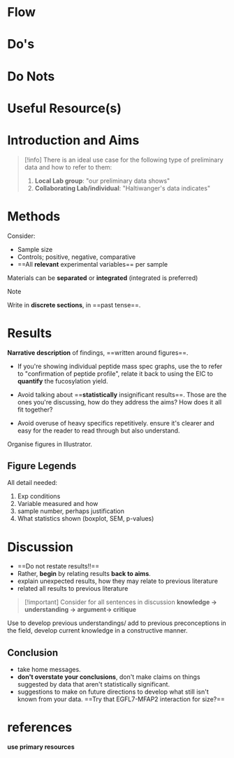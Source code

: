 # Flow

# Do's

# Do Nots

# Useful Resource(s)

# Introduction and Aims


> [!info] There is an ideal use case for the following type of preliminary data and how to refer to them:
> 1. **Local Lab group**: "our preliminary data shows"
> 2. **Collaborating Lab/individual**: "Haltiwanger's data indicates"

# Methods
Consider:
- Sample size
- Controls; positive, negative, comparative
- ==All **relevant** experimental variables== per sample

Materials can be **separated** or **integrated** (integrated is preferred)
> [!NOTE] 
> Write in **discrete sections**, in ==past tense==.

# Results

**Narrative description** of findings, ==written around figures==.

- If you're showing individual peptide mass spec graphs, use the to refer to "confirmation of peptide profile", relate it back to using the EIC to **quantify** the fucosylation yield.

- Avoid talking about ==**statistically** insignificant results==. Those are the ones you're discussing, how do they address the aims? How does it all fit together?

- Avoid overuse of heavy specifics repetitively. ensure it's clearer and easy for the reader to read through but also understand.

Organise figures in Illustrator.

## Figure Legends

All detail needed:
1. Exp conditions
2. Variable measured and how
3. sample number, perhaps justification
4. What statistics shown (boxplot, SEM, p-values)

# Discussion

- ==Do  not restate results!!==
- Rather, **begin** by relating results **back to aims**.
- explain unexpected results, how they may relate to previous literature
- related all results to previous literature

> [!important] Consider for all sentences in discussion
> **knowledge -> understanding -> argument-> critique**

Use to develop previous understandings/ add to previous preconceptions in the field, develop current knowledge in a constructive manner.

## Conclusion

- take home messages.
- **don't overstate your conclusions**, don't make claims on things suggested by data that aren't statistically significant.
- suggestions to make on future directions to develop what still isn't known from your data. ==Try that EGFL7-MFAP2 interaction for size?==

# references

**use primary resources**
